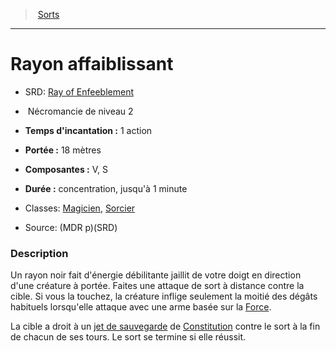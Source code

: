 ﻿---
!Spell
Family: SpellHD
Level: 2
Type: Nécromancie
CastingTime: 1 action
Range: 18 mètres
Components: V, S
Duration: concentration, jusqu'à 1 minute
Classes: '[Magicien](hd_wizard.md), [Sorcier](hd_warlock.md)'
Id: spells_hd.md#rayon-affaiblissant
ParentLink: spells_hd.md#sorts
Name: Rayon affaiblissant
ParentName: Sorts
NameLevel: 1
AltName: '[Ray of Enfeeblement](srd_spells_ray_of_enfeeblement.md)'
Source: (MDR p)(SRD)
Attributes: {}
---
> [Sorts](hd_spells.md)

---

# Rayon affaiblissant

- SRD: [Ray of Enfeeblement](srd_spells_ray_of_enfeeblement.md)

-  Nécromancie de niveau 2

- **Temps d'incantation :** 1 action

- **Portée :** 18 mètres

- **Composantes :** V, S

- **Durée :** concentration, jusqu'à 1 minute

- Classes: [Magicien](hd_wizard.md), [Sorcier](hd_warlock.md)

- Source: (MDR p)(SRD)

### Description

Un rayon noir fait d'énergie débilitante jaillit de votre doigt en direction d'une créature à portée. Faites une attaque de sort à distance contre la cible. Si vous la touchez, la créature inflige seulement la moitié des dégâts habituels lorsqu'elle attaque avec une arme basée sur la [Force](hd_abilities_strength.md).

La cible a droit à un [jet de sauvegarde](hd_abilities_jets_de_sauvegarde.md) de [Constitution](hd_abilities_constitution.md) contre le sort à la fin de chacun de ses tours. Le sort se termine si elle réussit.

